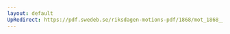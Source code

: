 ```yaml
---
layout: default
UpRedirect: https://pdf.swedeb.se/riksdagen-motions-pdf/1868/mot_1868__ak__00022.pdf
---
```

